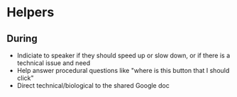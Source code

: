 # Helpers

## During

- Indiciate to speaker if they should speed up or slow down, or if there is a technical issue and need
- Help answer procedural questions like "where is this button that I should click"
- Direct technical/biological to the shared Google doc
